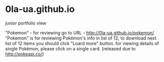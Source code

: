 # 0la-ua.github.io
junior portfolio view

"Pokemon" - for reviewing go to URL - http://0la-ua.github.io/pokemon/
"Pokemon" is for reviewing Pokémon's info in list of 12; to download next list of 12 items you should click "Loard more" button.
for viewing details of single Pokémon, please click on a single card.
(released due to http://pokeapi.co/)

